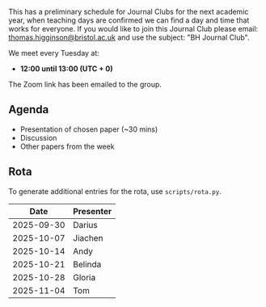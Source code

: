 This has a preliminary schedule for Journal Clubs for the next academic year, when teaching days are confirmed we can find a day and time that works for everyone.
If you would like to join this Journal Club please email: thomas.higginson@bristol.ac.uk and use the subject: "BH Journal Club".

We meet every Tuesday at:

- **12:00 until 13:00 (UTC + 0)**

The Zoom link has been emailed to the group.

## Agenda

- Presentation of chosen paper (~30 mins)
- Discussion
- Other papers from the week

## Rota

To generate additional entries for the rota, use `scripts/rota.py`.

| Date       | Presenter   |
|------------|-------------|
| 2025-09-30 | Darius      |
| 2025-10-07 | Jiachen     |
| 2025-10-14 | Andy        |
| 2025-10-21 | Belinda     |
| 2025-10-28 | Gloria      |
| 2025-11-04 | Tom         |
